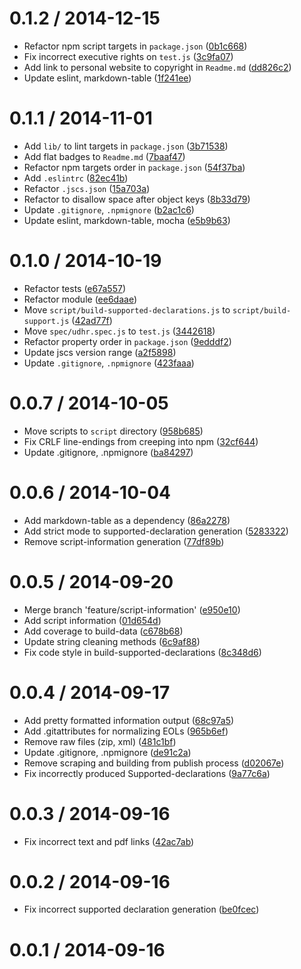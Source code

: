 
0.1.2 / 2014-12-15
==================

*   Refactor npm script targets in `package.json` ([0b1c668](https://github.com/wooorm/udhr/commit/0b1c668))
*   Fix incorrect executive rights on `test.js` ([3c9fa07](https://github.com/wooorm/udhr/commit/3c9fa07))
*   Add link to personal website to copyright in `Readme.md` ([dd826c2](https://github.com/wooorm/udhr/commit/dd826c2))
*   Update eslint, markdown-table ([1f241ee](https://github.com/wooorm/udhr/commit/1f241ee))

0.1.1 / 2014-11-01
==================

*   Add `lib/` to lint targets in `package.json` ([3b71538](https://github.com/wooorm/udhr/commit/3b71538))
*   Add flat badges to `Readme.md` ([7baaf47](https://github.com/wooorm/udhr/commit/7baaf47))
*   Refactor npm targets order in `package.json` ([54f37ba](https://github.com/wooorm/udhr/commit/54f37ba))
*   Add `.eslintrc` ([82ec41b](https://github.com/wooorm/udhr/commit/82ec41b))
*   Refactor `.jscs.json` ([15a703a](https://github.com/wooorm/udhr/commit/15a703a))
*   Refactor to disallow space after object keys ([8b33d79](https://github.com/wooorm/udhr/commit/8b33d79))
*   Update `.gitignore`, `.npmignore` ([b2ac1c6](https://github.com/wooorm/udhr/commit/b2ac1c6))
*   Update eslint, markdown-table, mocha ([e5b9b63](https://github.com/wooorm/udhr/commit/e5b9b63))

0.1.0 / 2014-10-19
==================

*   Refactor tests ([e67a557](https://github.com/wooorm/udhr/commit/e67a557))
*   Refactor module ([ee6daae](https://github.com/wooorm/udhr/commit/ee6daae))
*   Move `script/build-supported-declarations.js` to `script/build-support.js` ([42ad77f](https://github.com/wooorm/udhr/commit/42ad77f))
*   Move `spec/udhr.spec.js` to `test.js` ([3442618](https://github.com/wooorm/udhr/commit/3442618))
*   Refactor property order in `package.json` ([9edddf2](https://github.com/wooorm/udhr/commit/9edddf2))
*   Update jscs version range ([a2f5898](https://github.com/wooorm/udhr/commit/a2f5898))
*   Update `.gitignore`, `.npmignore` ([423faaa](https://github.com/wooorm/udhr/commit/423faaa))

0.0.7 / 2014-10-05
==================

*   Move scripts to `script` directory ([958b685](https://github.com/wooorm/udhr/commit/958b685))
*   Fix CRLF line-endings from creeping into npm ([32cf644](https://github.com/wooorm/udhr/commit/32cf644))
*   Update .gitignore, .npmignore ([ba84297](https://github.com/wooorm/udhr/commit/ba84297))

0.0.6 / 2014-10-04
==================

*   Add markdown-table as a dependency ([86a2278](https://github.com/wooorm/udhr/commit/86a2278))
*   Add strict mode to supported-declaration generation ([5283322](https://github.com/wooorm/udhr/commit/5283322))
*   Remove script-information generation ([77df89b](https://github.com/wooorm/udhr/commit/77df89b))

0.0.5 / 2014-09-20
==================

*   Merge branch 'feature/script-information' ([e950e10](https://github.com/wooorm/udhr/commit/e950e10))
*   Add script information ([01d654d](https://github.com/wooorm/udhr/commit/01d654d))
*   Add coverage to build-data ([c678b68](https://github.com/wooorm/udhr/commit/c678b68))
*   Update string cleaning methods ([6c9af88](https://github.com/wooorm/udhr/commit/6c9af88))
*   Fix code style in build-supported-declarations ([8c348d6](https://github.com/wooorm/udhr/commit/8c348d6))

0.0.4 / 2014-09-17
==================

*   Add pretty formatted information output ([68c97a5](https://github.com/wooorm/udhr/commit/68c97a5))
*   Add .gitattributes for normalizing EOLs ([965b6ef](https://github.com/wooorm/udhr/commit/965b6ef))
*   Remove raw files (zip, xml) ([481c1bf](https://github.com/wooorm/udhr/commit/481c1bf))
*   Update .gitignore, .npmignore ([de91c2a](https://github.com/wooorm/udhr/commit/de91c2a))
*   Remove scraping and building from publish process ([d02067e](https://github.com/wooorm/udhr/commit/d02067e))
*   Fix incorrectly produced Supported-declarations ([9a77c6a](https://github.com/wooorm/udhr/commit/9a77c6a))

0.0.3 / 2014-09-16
==================

*   Fix incorrect text and pdf links ([42ac7ab](https://github.com/wooorm/udhr/commit/42ac7ab))

0.0.2 / 2014-09-16
==================

*   Fix incorrect supported declaration generation ([be0fcec](https://github.com/wooorm/udhr/commit/be0fcec))

0.0.1 / 2014-09-16
==================

